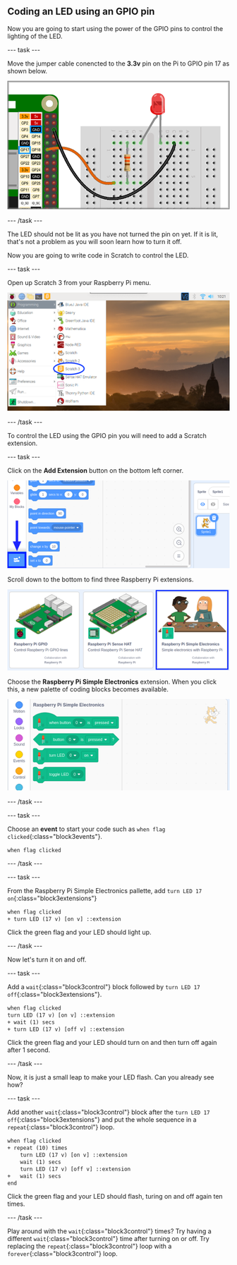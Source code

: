 ## Coding an LED using an GPIO pin

Now you are going to start using the power of the GPIO pins to control the lighting of the LED. 

--- task ---

Move the jumper cable conencted to the **3.3v** pin on the Pi to GPIO pin 17 as shown below.

![Move cable to GPIO pin 17](images/codeLED_LEDgpio17.png)

--- /task ---

The LED should not be lit as you have not turned the pin on yet. If it is lit, that's not a problem as you will soon learn how to turn it off.

Now you are going to write code in Scratch to control the LED.

--- task ---

Open up Scratch 3 from your Raspberry Pi menu.

![Open Scratch 3](images/codeLED_openScratch3.png)

--- /task ---

To control the LED using the GPIO pin you will need to add a Scratch extension.

--- task ---

Click on the **Add Extension** button on the bottom left corner.

![Add Extension button](images/codeLED_addExtensionButton.png)

Scroll down to the bottom to find three Raspberry Pi extensions.

![Pi extensions](images/codeLED_PiExtensions.png)

Choose the **Raspberry Pi Simple Electronics** extension. When you click this, a new palette of coding blocks becomes available.

![Simple Electronics coding palette](images/codeLED_simpleElectronicsPalette.png)

--- /task ---

--- task ---

Choose an **event** to start your code such as `when flag clicked`{:class="block3events"}.

```blocks3
when flag clicked
```

--- /task ---

--- task ---

From the Raspberry Pi Simple Electronics pallette, add `turn LED 17 on`{:class="block3extensions"}

```blocks3
when flag clicked
+ turn LED (17 v) [on v] ::extension
```

Click the green flag and your LED should light up.

--- /task ---

Now let's turn it on and off.

--- task ---

Add a `wait`{:class="block3control"} block followed by `turn LED 17 off`{:class="block3extensions"}.

```blocks3
when flag clicked
turn LED (17 v) [on v] ::extension
+ wait (1) secs
+ turn LED (17 v) [off v] ::extension
```

Click the green flag and your LED should turn on and then turn off again after 1 second.

--- /task ---

Now, it is just a small leap to make your LED flash. Can you already see how?

--- task ---

Add another `wait`{:class="block3control"} block after the `turn LED 17 off`{:class="block3extensions"} and put the whole sequence in a `repeat`{:class="block3control"} loop.

```blocks3
when flag clicked
+ repeat (10) times
    turn LED (17 v) [on v] ::extension
    wait (1) secs
    turn LED (17 v) [off v] ::extension
+   wait (1) secs
end
```

Click the green flag and your LED should flash, turing on and off again ten times.

--- /task ---

Play around with the `wait`{:class="block3control"} times? Try having a different `wait`{:class="block3control"} time after turning on or off. Try replacing the `repeat`{:class="block3control"} loop with a `forever`{:class="block3control"} loop.
